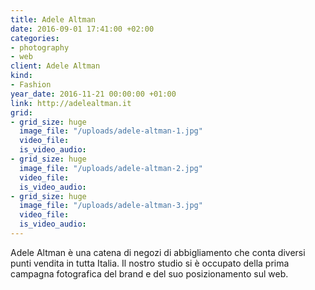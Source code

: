 ```yaml
---
title: Adele Altman
date: 2016-09-01 17:41:00 +02:00
categories:
- photography
- web
client: Adele Altman
kind:
- Fashion
year_date: 2016-11-21 00:00:00 +01:00
link: http://adelealtman.it
grid:
- grid_size: huge
  image_file: "/uploads/adele-altman-1.jpg"
  video_file: 
  is_video_audio: 
- grid_size: huge
  image_file: "/uploads/adele-altman-2.jpg"
  video_file: 
  is_video_audio: 
- grid_size: huge
  image_file: "/uploads/adele-altman-3.jpg"
  video_file: 
  is_video_audio: 
---
```


Adele Altman è una catena di negozi di abbigliamento che conta diversi punti vendita in tutta Italia. Il nostro studio si è occupato della prima campagna fotografica del brand e del suo posizionamento sul web.